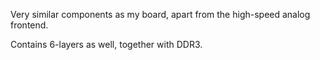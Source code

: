 Very similar components as my board, apart from the high-speed analog frontend.

Contains 6-layers as well, together with DDR3.
